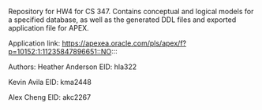 Repository for HW4 for CS 347. 
Contains conceptual and logical models for a specified database, as well as the generated DDL files and exported application file for APEX.

Application link: https://apexea.oracle.com/pls/apex/f?p=10152:1:11235847896651::NO:::

Authors:
Heather Anderson
EID: hla322

Kevin Avila
EID: kma2448

Alex Cheng
EID: akc2267